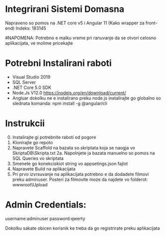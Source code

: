 # Integrirani Sistemi Domasna

Napraveno so pomos na .NET core v5 i Angular 11 (Kako wrapper za front-end)
Indeks: 183145

#NAPOMENA:
Potrebno e malku vreme pri ranuvanje da se otvori celosno aplikacijata, ve molime pricekajte

# Potrebni Instalirani raboti
- Visual Studio 2019 
- SQL Server 
- .NET Core 5.0 SDK
- Node.Js V12.0 https://nodejs.org/en/download/current/
- Angluar dokolku ne e instalirano preku node.js instalirajte go globalno so slednata komanda:
npm install -g @angular/cli

# Instrukcii
0. Instalirajte gi potrebnite raboti od pogore
1. Klonirajte go repoto
2. Napravete Scaffold na bazata so skriptata koja se naogja vo SkriptaDB\Skripta.txt
2a. Napolnjete ja bazata manuelno so pomos na SQL Queries vo skriptata
3. Smenete go konekciskiot string vo appsetings.json fajlot
4. Napravete Build na aplikacijata
5. Pri prvo izvrsuvanje na aplikacijata potrebno e da dodadete filmovi preku adminuser. Posteri za filmovite moze da najdete vo folderot: wwwroot\Upload

# Admin Credentials:
username:adminuser
password:qwerty

Dokolku sakate obicen korisnik ke treba da go registrirate preku aplikacijata
